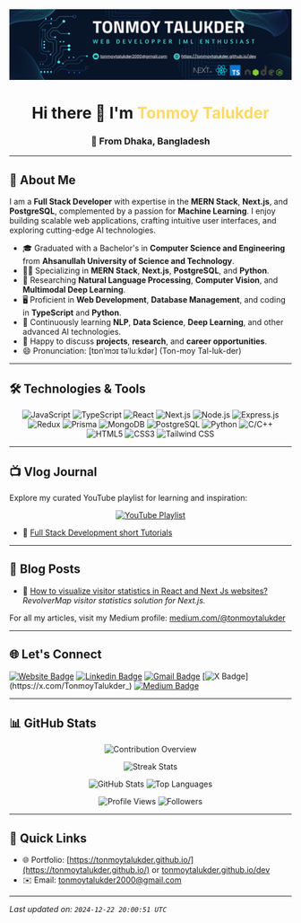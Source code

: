 <div align="center">
  <a href="https://tonmoytalukder.github.io/dev">
    <img src="https://raw.githubusercontent.com/TonmoyTalukder/TonmoyTalukder/e07ee3bec5ab157218ce48e955c7ebfc752c91b3/images/cover.svg" alt="Cover Image" style="max-width: 100%; height: auto;" />
  </a>
</div>

<h1 align="center">Hi there 👋 I'm <span style="color: #FFD966;">Tonmoy Talukder</span></h1>
<h3 align="center">🏡 From Dhaka, Bangladesh</h3>

---

## 📝 **About Me**

I am a **Full Stack Developer** with expertise in the **MERN Stack**, **Next.js**, and **PostgreSQL**, complemented by a passion for **Machine Learning**. I enjoy building scalable web applications, crafting intuitive user interfaces, and exploring cutting-edge AI technologies.

- 🎓 Graduated with a Bachelor's in **Computer Science and Engineering** from **Ahsanullah University of Science and Technology**.
- 👨‍💻 Specializing in **MERN Stack**, **Next.js**, **PostgreSQL**, and **Python**.
- 🔬 Researching **Natural Language Processing**, **Computer Vision**, and **Multimodal Deep Learning**.
- 🖥️ Proficient in **Web Development**, **Database Management**, and coding in **TypeScript** and **Python**.
- 🌱 Continuously learning **NLP**, **Data Science**, **Deep Learning**, and other advanced AI technologies.
- 💬 Happy to discuss **projects**, **research**, and **career opportunities**.
- 😄 Pronunciation: [tɒnˈmɔɪ təˈluːkdər] (Ton-moy Tal-luk-der)

---

## 🛠️ **Technologies & Tools**

<p align="center">
  <img src="https://img.shields.io/badge/JavaScript-F7DF1E?style=for-the-badge&logo=javascript&logoColor=black" alt="JavaScript" />
  <img src="https://img.shields.io/badge/TypeScript-007ACC?style=for-the-badge&logo=typescript&logoColor=white" alt="TypeScript" />
  <img src="https://img.shields.io/badge/React-61DAFB?style=for-the-badge&logo=react&logoColor=black" alt="React" />
  <img src="https://img.shields.io/badge/Next.js-000000?style=for-the-badge&logo=next.js&logoColor=white" alt="Next.js" />
  <img src="https://img.shields.io/badge/Node.js-339933?style=for-the-badge&logo=nodedotjs&logoColor=white" alt="Node.js" />
  <img src="https://img.shields.io/badge/Express.js-404D59?style=for-the-badge&logo=express&logoColor=white" alt="Express.js" />
  <img src="https://img.shields.io/badge/Redux-764ABC?style=for-the-badge&logo=redux&logoColor=white" alt="Redux" />
  <img src="https://img.shields.io/badge/Prisma-2D3748?style=for-the-badge&logo=prisma&logoColor=white" alt="Prisma" />
  <img src="https://img.shields.io/badge/MongoDB-47A248?style=for-the-badge&logo=mongodb&logoColor=white" alt="MongoDB" />
  <img src="https://img.shields.io/badge/PostgreSQL-316192?style=for-the-badge&logo=postgresql&logoColor=white" alt="PostgreSQL" />
  <img src="https://img.shields.io/badge/Python-3776AB?style=for-the-badge&logo=python&logoColor=white" alt="Python" />
  <img src="https://img.shields.io/badge/C/C++-00599C?style=for-the-badge&logo=cplusplus&logoColor=white" alt="C/C++" />
  <img src="https://img.shields.io/badge/HTML5-E34F26?style=for-the-badge&logo=html5&logoColor=white" alt="HTML5" />
  <img src="https://img.shields.io/badge/CSS3-1572B6?style=for-the-badge&logo=css3&logoColor=white" alt="CSS3" />
  <img src="https://img.shields.io/badge/TailwindCSS-06B6D4?style=for-the-badge&logo=tailwindcss&logoColor=white" alt="Tailwind CSS" />
</p>

---

## 📺 **Vlog Journal**

Explore my curated YouTube playlist for learning and inspiration:

<div align="center">
  <a href="https://www.youtube.com/playlist?list=PLrK96wPWZofvWkhdnObK7HyEQtEMRobXK" target="_blank">
    <img src="https://img.shields.io/badge/My-Tutorial-red?style=for-the-badge&logo=youtube&logoColor=white" alt="YouTube Playlist">
  </a>
</div>

- 📖 [Full Stack Development short Tutorials](https://www.youtube.com/playlist?list=PLrK96wPWZofvWkhdnObK7HyEQtEMRobXK)

---

## 📝 **Blog Posts**

- 🌟 [How to visualize visitor statistics in React and Next Js websites?](https://tonmoytalukder.medium.com/how-to-visualize-visitor-statistics-in-react-and-next-js-websites-46be05b29f8d)  
_RevolverMap visitor statistics solution for Next.js._

For all my articles, visit my Medium profile: [medium.com/@tonmoytalukder](https://medium.com/@tonmoytalukder)

---

## 🌐 **Let's Connect**

[![Website Badge](https://img.shields.io/badge/-tonmoytalukder.github.io/dev-FFD966?style=flat&logo=Google-Chrome&logoColor=white&link=https://tonmoytalukder.github.io/dev)](https://tonmoytalukder.github.io/dev)
[![Linkedin Badge](https://img.shields.io/badge/-tonmoytalukder-blue?style=flat&logo=Linkedin&logoColor=white&link=https://www.linkedin.com/in/tonmoytalukder/)](https://www.linkedin.com/in/tonmoytalukder/)
[![Gmail Badge](https://img.shields.io/badge/-tonmoytalukder2000-c14438?style=flat&logo=Gmail&logoColor=white&link=mailto:tonmoytalukder2000@gmail.com)](mailto:tonmoytalukder2000@gmail.com)
[![X Badge](https://img.shields.io/badge/-@TonmoyTalukder__-000000?style=flat&labelColor=000000&logo=x&logoColor=white&link=https://x.com/TonmoyTalukder_)](https://x.com/TonmoyTalukder_)
[![Medium Badge](https://img.shields.io/badge/-@tonmoytalukder-000000?style=flat&labelColor=000000&logo=medium&link=https://medium.com/@tonmoytalukder)](https://medium.com/@tonmoytalukder)

---

## 📊 **GitHub Stats**

<p align="center">
  <img src="https://github-profile-summary-cards.vercel.app/api/cards/profile-details?username=TonmoyTalukder&theme=github_dark" alt="Contribution Overview" />
</p>

<p align="center">
<!--   <img src="https://github-readme-streak-stats.herokuapp.com?user=TonmoyTalukder&theme=react&hide_border=true&background=0D1117&stroke=0D1117&fire=FF1CF7&sideLabels=00F0FF&currStreakNum=FF1CF7&ring=FF1CF7&currStreakLabel=FF1CF7&sideNums=00F0FF" alt="Streak Stats" /> -->
  <img src="https://github-readme-streak-stats.herokuapp.com?user=TonmoyTalukder&theme=dark&date_format=M%20j%5B%2C%20Y%5D" alt="Streak Stats" />
<!--   [![GitHub Streak](https://github-readme-streak-stats.herokuapp.com?user=TonmoyTalukder&theme=dark&date_format=M%20j%5B%2C%20Y%5D)](https://git.io/streak-stats) -->
</p>

<p align="center">
  <img src="https://github-readme-stats.vercel.app/api?username=TonmoyTalukder&show_icons=true&theme=radical&hide=prs&count_private=true" alt="GitHub Stats" />
  <img src="https://github-readme-stats.vercel.app/api/top-langs/?username=TonmoyTalukder&layout=compact&theme=radical" alt="Top Languages" />
</p>

<p align="center">
  <img src="https://komarev.com/ghpvc/?username=TonmoyTalukder&label=Profile%20Views&color=0e75b6&style=flat-square" alt="Profile Views" />
  <img src="https://img.shields.io/github/followers/TonmoyTalukder?style=social" alt="Followers" />
</p>


---

## 📌 **Quick Links**

- 🌐 Portfolio: [https://tonmoytalukder.github.io/](https://tonmoytalukder.github.io/) or [tonmoytalukder.github.io/dev](https://tonmoytalukder.github.io/dev)  
- ✉️ Email: [tonmoytalukder2000@gmail.com](mailto:tonmoytalukder2000@gmail.com)  

---


_Last updated on: `2024-12-22 20:00:51 UTC`_




<!-- 

<p align="left"> <img src="https://komarev.com/ghpvc/?username=TonmoyTalukder&label=Profile%20views&color=0e75b6&style=flat-square" alt="TonmoyTalukder" /> </p>
<p> <img src="https://img.shields.io/github/followers/TonmoyTalukder?style=social" alt="TonmoyTalukder" /> </p> -->


<!-- <h3 align="center">
  <a href="https://codeforces.com/profile/Zishnav"> <img align="center" width="90" height="20" src="https://img.shields.io/badge/dynamic/json?color=blue&label=Codeforces&query=%24.result%5B%3A1%5D.maxRating&url=https%3A%2F%2Fcodeforces.com%2Fapi%2Fuser.info%3Fhandles%3Dpz1971"> </a>
  <a href="https://www.kaggle.com/tonmoytalukder"> <img align="center" width="100" height="20" src="https://img.shields.io/badge/Kaggle-profile-%2369391C"> </a>
  <a href="https://leetcode.com/zishnav/"> <img align="center" width="100" height="20" src="https://img.shields.io/badge/Leetcode-profile-%23C9CACC"> </a>
  <a href="https://www.hackerrank.com/Zishnav"> <img align="center" width="100" height="20" src="https://img.shields.io/badge/Hackerrank-profile-%2369391C"> </a>
  <a href="https://www.codechef.com/users/zishnav"> <img align="center" width="100" height="20" src="https://img.shields.io/badge/Codechef-profile-%2369391C"> </a>
  <a href="https://toph.co/u/Zishnav"> <img align="center" width="100" height="20" src="https://img.shields.io/badge/Toph-profile-%2369391C"> </a>
  <a href="https://www.stopstalk.com/user/profile/zishnav"> <img align="center" width="100" height="20" src="https://img.shields.io/badge/Stopstalk-profile-%23D92333"> </a>
</h3> -->
<!--  <h1 align="center">
  <a href="https://github-profile-trophy.vercel.app/?username=TonmoyTalukder&theme=onedark"> <img align="center" src="https://github-profile-trophy.vercel.app/?username=TonmoyTalukder&theme=onedark"> </a>
</h1>  -->


<!--  ![Tonmoy's github stats](https://github-readme-stats.vercel.app/api?username=TonmoyTalukder&show_icons=true&theme=graywhite&hide=prs&count_private=true)
![Top Languages](https://github-readme-stats.vercel.app/api/top-langs/?username=TonmoyTalukder&layout=compact) -->

<!--  ## :eyes: Overview

- 📚  I graduated with a bachelor's degree in Computer Science and Engineering from Ahsanullah University of Science and Technology.
- 👨🏻‍💻 I'm a Full Stack Developper. I have expertise in MERN Stack, NextJs, PostgreSQL, Python development.
- ⚙️ I like to code in TypeScript and Python mostly.
- 🔎  I’m currently doing research in Natural Language Processing, Computer Vision, and Multimodal Deep Learning.
- 💻  My research interest is in Multimodal Deep Learning, Natural Language Processing, Computer Vision, Human-Computer Interaction, and Machine Learning.
- 👨🏻‍💻  I am learning Data Science, Natural Language Processing, Computer Vision, and Deep Learning.
- 🖥   I have experience in Web Development and Database Management.
- 💬  Ask me about anything related to my research and projects.
- 📫  How to reach me: Email, LinkedIn, and Twitter.
- 🌐 <b> Browse me on: </b> [https://tonmoytalukder.github.io/](https://tonmoytalukder.github.io/) or [https://tonmoytalukder.github.io/dev](https://tonmoytalukder.github.io/dev)
- 😄 Pronouns: [tɒnˈmɔɪ təˈluːkdər]  -->
